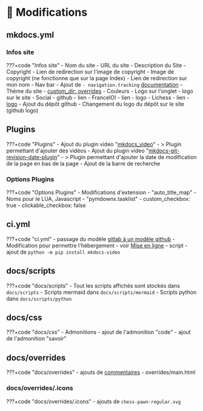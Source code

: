 # 🔨 Modifications

## mkdocs.yml

### Infos site

???+code "Infos site"
    - Nom du site
    - URL du site
    - Description du Site
    - Copyright
        - Lien de redirection sur l'image de copyright
        - Image de copyright (ne fonctionne que sur la page Index)
        - Lien de redirection sur mon nom
    - Nav bar
        - Ajout de `- navigation.tracking` [documentation](https://squidfunk.github.io/mkdocs-material/setup/setting-up-navigation/#anchor-tracking)
    - Thème du site 
        - [custom_dir: overrides](modifications.md#docsoverrides)
        - Couleurs
        - Logo sur l'onglet
        - logo sur le site
    - Social
        - github
            - lien
        - FranceIOI
            - lien
            - logo
        - Lichess
            - lien
            - [logo](http://127.0.0.1:8000/modifications/#docsoverridesicons)
    - Ajout du dépôt github
        - Changement du logo du dépôt sur le site (github logo)

## Plugins

???+code "Plugins"
    - Ajout du plugin video "[mkdocs_video](https://github.com/soulless-viewer/mkdocs-video)"
        - > Plugin permettant d'ajouter des vidéos
    - Ajout du plugin video "[mkdocs-git-revision-date-plugin](https://github.com/zhaoterryy/mkdocs-git-revision-date-plugin)"
        - > Plugin permettant d'ajouter la date de modification de la page en bas de la page
    - Ajout de la barre de recherche

### Options Plugins

???+code "Options Plugins"
    - Modifications d'extension 
        - "auto_title_map"
            - Noms pour le LUA, Javascript
        - "pymdownx.tasklist"
        - custom_checkbox:    true
        - clickable_checkbox: false

## ci.yml

???+code "ci.yml"
    - passage du modèle [gitlab à un modèle github](https://squidfunk.github.io/mkdocs-material/publishing-your-site/#with-github-actions)
    - Modification pour permettre l'hébergement
        - voir [Mise en ligne](mise_en_ligne.md)
    - script
        - ajout de ```python -m pip install mkdocs-video```

## docs/scripts

???+code "docs/scripts"
    - Tout les scripts affichés sont stockés dans ```docs/scripts```
        - Scripts mermaid dans ```docs/scripts/mermaid```
        - Scripts python dans ```docs/scripts/python```

## docs/css

???+code "docs/css"
    - Admonitions
        - ajout de l'admonition "code"
        - ajout de l'admonition "savoir"

## docs/overrides

???+code "docs/overrides"
    - ajouts de [commentaires](https://squidfunk.github.io/mkdocs-material/setup/adding-a-comment-system/)
        - overrides/main.html

### docs/overrides/.icons

???+code "docs/overrides/.icons"
    - ajouts de `chess-pawn-regular.svg`
